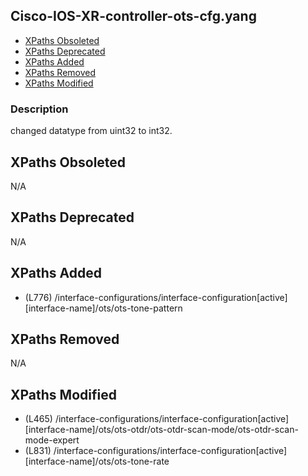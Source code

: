 ## Cisco-IOS-XR-controller-ots-cfg.yang

- [XPaths Obsoleted](#xpaths-obsoleted)
- [XPaths Deprecated](#xpaths-deprecated)
- [XPaths Added](#xpaths-added)
- [XPaths Removed](#xpaths-removed)
- [XPaths Modified](#xpaths-modified)

### Description

changed datatype from uint32 to int32.

## XPaths Obsoleted

N/A

## XPaths Deprecated

N/A

## XPaths Added

- (L776)	/interface-configurations/interface-configuration[active][interface-name]/ots/ots-tone-pattern

## XPaths Removed

N/A

## XPaths Modified

- (L465)	/interface-configurations/interface-configuration[active][interface-name]/ots/ots-otdr/ots-otdr-scan-mode/ots-otdr-scan-mode-expert
- (L831)	/interface-configurations/interface-configuration[active][interface-name]/ots/ots-tone-rate

